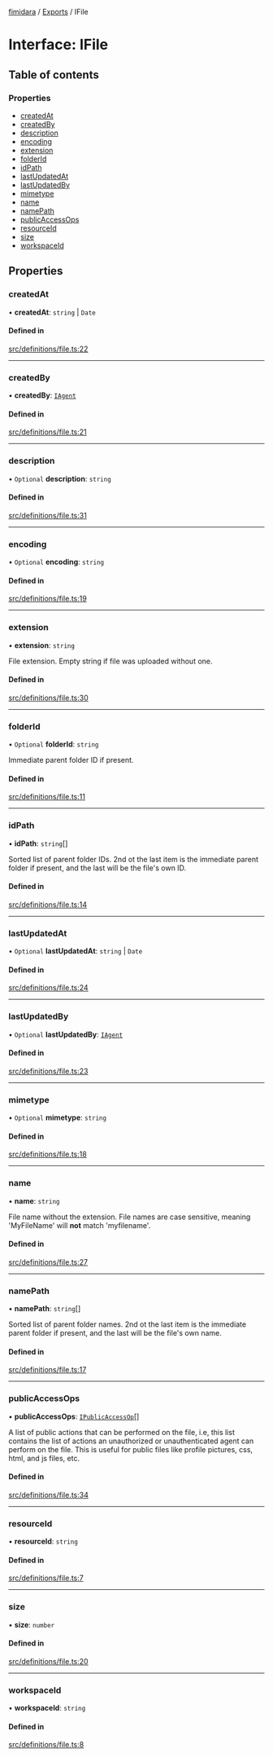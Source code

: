 [fimidara](../README.md) / [Exports](../modules.md) / IFile

# Interface: IFile

## Table of contents

### Properties

- [createdAt](IFile.md#createdat)
- [createdBy](IFile.md#createdby)
- [description](IFile.md#description)
- [encoding](IFile.md#encoding)
- [extension](IFile.md#extension)
- [folderId](IFile.md#folderid)
- [idPath](IFile.md#idpath)
- [lastUpdatedAt](IFile.md#lastupdatedat)
- [lastUpdatedBy](IFile.md#lastupdatedby)
- [mimetype](IFile.md#mimetype)
- [name](IFile.md#name)
- [namePath](IFile.md#namepath)
- [publicAccessOps](IFile.md#publicaccessops)
- [resourceId](IFile.md#resourceid)
- [size](IFile.md#size)
- [workspaceId](IFile.md#workspaceid)

## Properties

### createdAt

• **createdAt**: `string` \| `Date`

#### Defined in

[src/definitions/file.ts:22](https://github.com/softkave/files-js/blob/852341e/src/definitions/file.ts#L22)

___

### createdBy

• **createdBy**: [`IAgent`](IAgent.md)

#### Defined in

[src/definitions/file.ts:21](https://github.com/softkave/files-js/blob/852341e/src/definitions/file.ts#L21)

___

### description

• `Optional` **description**: `string`

#### Defined in

[src/definitions/file.ts:31](https://github.com/softkave/files-js/blob/852341e/src/definitions/file.ts#L31)

___

### encoding

• `Optional` **encoding**: `string`

#### Defined in

[src/definitions/file.ts:19](https://github.com/softkave/files-js/blob/852341e/src/definitions/file.ts#L19)

___

### extension

• **extension**: `string`

File extension. Empty string if file was uploaded without one.

#### Defined in

[src/definitions/file.ts:30](https://github.com/softkave/files-js/blob/852341e/src/definitions/file.ts#L30)

___

### folderId

• `Optional` **folderId**: `string`

Immediate parent folder ID if present.

#### Defined in

[src/definitions/file.ts:11](https://github.com/softkave/files-js/blob/852341e/src/definitions/file.ts#L11)

___

### idPath

• **idPath**: `string`[]

Sorted list of parent folder IDs. 2nd ot the last item is the immediate parent folder if present, and the last will be the file's own ID.

#### Defined in

[src/definitions/file.ts:14](https://github.com/softkave/files-js/blob/852341e/src/definitions/file.ts#L14)

___

### lastUpdatedAt

• `Optional` **lastUpdatedAt**: `string` \| `Date`

#### Defined in

[src/definitions/file.ts:24](https://github.com/softkave/files-js/blob/852341e/src/definitions/file.ts#L24)

___

### lastUpdatedBy

• `Optional` **lastUpdatedBy**: [`IAgent`](IAgent.md)

#### Defined in

[src/definitions/file.ts:23](https://github.com/softkave/files-js/blob/852341e/src/definitions/file.ts#L23)

___

### mimetype

• `Optional` **mimetype**: `string`

#### Defined in

[src/definitions/file.ts:18](https://github.com/softkave/files-js/blob/852341e/src/definitions/file.ts#L18)

___

### name

• **name**: `string`

File name without the extension. File names are case sensitive, meaning 'MyFileName' will **not** match 'myfilename'.

#### Defined in

[src/definitions/file.ts:27](https://github.com/softkave/files-js/blob/852341e/src/definitions/file.ts#L27)

___

### namePath

• **namePath**: `string`[]

Sorted list of parent folder names. 2nd ot the last item is the immediate parent folder if present, and the last will be the file's own name.

#### Defined in

[src/definitions/file.ts:17](https://github.com/softkave/files-js/blob/852341e/src/definitions/file.ts#L17)

___

### publicAccessOps

• **publicAccessOps**: [`IPublicAccessOp`](IPublicAccessOp.md)[]

A list of public actions that can be performed on the file, i.e, this list contains the list of actions an unauthorized or unauthenticated agent can perform on the file. This is useful for public files like profile pictures, css, html, and js files, etc.

#### Defined in

[src/definitions/file.ts:34](https://github.com/softkave/files-js/blob/852341e/src/definitions/file.ts#L34)

___

### resourceId

• **resourceId**: `string`

#### Defined in

[src/definitions/file.ts:7](https://github.com/softkave/files-js/blob/852341e/src/definitions/file.ts#L7)

___

### size

• **size**: `number`

#### Defined in

[src/definitions/file.ts:20](https://github.com/softkave/files-js/blob/852341e/src/definitions/file.ts#L20)

___

### workspaceId

• **workspaceId**: `string`

#### Defined in

[src/definitions/file.ts:8](https://github.com/softkave/files-js/blob/852341e/src/definitions/file.ts#L8)
